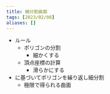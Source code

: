 ```yaml
---
title: 細分割曲面
tags: [2023/02/08]
aliases: []
---
```


- ルール
	- ポリゴンの分割
		- 細かくする
	- 頂点座標の計算
		- 滑らかにする
- に基づいてポリゴンを繰り返し細分割
	- 極限で得られる曲面